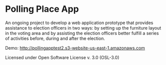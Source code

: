 Polling Place App
=================

An ongoing project to develop a web application prototype that provides assistance to election officers in two ways: by setting up the furniture layout in the voting area and by assisting the election officers better fulfill a series of activities before, during and after the election.


Demo: http://pollingapptest2.s3-website-us-east-1.amazonaws.com

Licensed under Open Software License v. 3.0 (OSL-3.0)

